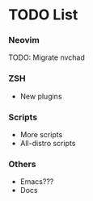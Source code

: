 # TODO List

### Neovim

TODO: Migrate nvchad

### ZSH

- New plugins

### Scripts

- More scripts
- All-distro scripts

### Others

- Emacs???
- Docs
